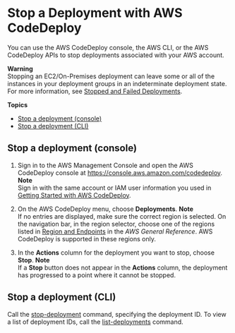 # Stop a Deployment with AWS CodeDeploy<a name="deployments-stop"></a>

You can use the AWS CodeDeploy console, the AWS CLI, or the AWS CodeDeploy APIs to stop deployments associated with your AWS account\.

**Warning**  
Stopping an EC2/On\-Premises deployment can leave some or all of the instances in your deployment groups in an indeterminate deployment state\. For more information, see [Stopped and Failed Deployments](deployment-steps.md#deployment-stop-fail)\. 

**Topics**
+ [Stop a deployment \(console\)](#deployments-stop-console)
+ [Stop a deployment \(CLI\)](#deployments-stop-cli)

## Stop a deployment \(console\)<a name="deployments-stop-console"></a>

1. Sign in to the AWS Management Console and open the AWS CodeDeploy console at [https://console\.aws\.amazon\.com/codedeploy](https://console.aws.amazon.com/codedeploy)\.
**Note**  
Sign in with the same account or IAM user information you used in [Getting Started with AWS CodeDeploy](getting-started-codedeploy.md)\.

1. On the AWS CodeDeploy menu, choose **Deployments**\. 
**Note**  
If no entries are displayed, make sure the correct region is selected\. On the navigation bar, in the region selector, choose one of the regions listed in [Region and Endpoints](https://docs.aws.amazon.com/general/latest/gr/rande.html#codedeploy_region) in the *AWS General Reference*\. AWS CodeDeploy is supported in these regions only\.

1. In the **Actions** column for the deployment you want to stop, choose **Stop**\.
**Note**  
If a **Stop** button does not appear in the **Actions** column, the deployment has progressed to a point where it cannot be stopped\.

## Stop a deployment \(CLI\)<a name="deployments-stop-cli"></a>

Call the [stop\-deployment](https://docs.aws.amazon.com/cli/latest/reference/deploy/stop-deployment.html) command, specifying the deployment ID\. To view a list of deployment IDs, call the [list\-deployments](https://docs.aws.amazon.com/cli/latest/reference/deploy/list-deployments.html) command\.